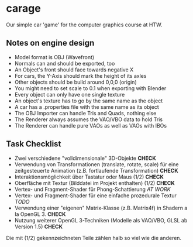 carage
======

Our simple car 'game' for the computer graphics course at HTW.


Notes on engine design
----------------------

- Model format is OBJ (Wavefront)
- Normals can and should be exported, too
- An Object's front should face towards negative X
- For cars, the Y-Axis should mark the height of its axles
- Other objects should be build around 0,0,0 (origin)
- You might need to set scale to 0.1 when exporting with Blender
- Every object can only have one single texture
- An object's texture has to go by the same name as the object
- A car has a .properties file with the same name as its object
- The OBJ Importer can handle Tris and Quads, nothing else
- The Renderer always assumes the VAO/VBO data to hold Tris
- The Renderer can handle pure VAOs as well as VAOs with IBOs


Task Checklist
--------------
- Zwei verschiedene "volldimensionale" 3D-Objekte **CHECK**
- Verwendung von Transformationen (translate, rotate, scale) für eine zeitgesteuerte Animation (z.B. fortlaufende Transformation) **CHECK**
- Interaktionsmöglichkeit über Tastatur oder Maus (1/2) **CHECK**
- Oberfläche mit Textur (Bilddatei im Projekt enthalten) (1/2) **CHECK**
- Vertex- und Fragment-Shader für Phong-Schattierung *AT WORK*
- Vertex- und Fragment-Shader für eine einfache prozedurale Textur _TODO_
- Verwendung einer "eigenen" Matrix-Klasse (z.B. Matrix4f) in Shadern a la OpenGL 3. **CHECK**
- Nutzung weiterer OpenGL 3-Techniken (Modelle als VAO/VBO, GLSL ab Version 1.5) **CHECK**

Die mit (1/2) gekennzeichneten Teile zählen halb so viel wie die anderen.
